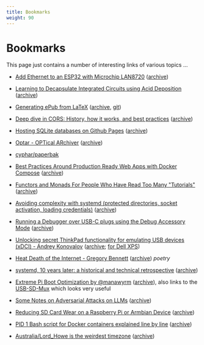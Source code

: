 ```yaml
---
title: Bookmarks
weight: 90
---
```


# Bookmarks

This page just contains a number of interesting links of various topics ...


* [Add Ethernet to an ESP32 with Microchip LAN8720](https://sautter.com/blog/ethernet-on-esp32-using-lan8720/)
  ([archive](https://archive.vn/BOZN8))

* [Learning to Decapsulate Integrated Circuits using Acid Deposition](https://jcjc-dev.com/2020/10/20/learning-to-decap-ics/)
  ([archive](https://archive.vn/oTNRq))

* [Generating ePub from LaTeX](https://minireference.com/blog/generating-epub-from-latex/)
  ([archive](https://archive.vn/BJpLm), [git](https://github.com/minireference/sample-book/blob/bdfdbed/fabfile.py))

* [Deep dive in CORS: History, how it works, and best practices](https://ieftimov.com/post/deep-dive-cors-history-how-it-works-best-practices/)
  ([archive](https://archive.vn/TuEB0))

* [Hosting SQLite databases on Github Pages](https://phiresky.github.io/blog/2021/hosting-sqlite-databases-on-github-pages/)
  ([archive](https://archive.vn/gzJV8))

* [Optar - OPTical ARchiver](http://ronja.twibright.com/optar/)
  ([archive](https://archive.vn/eCzqJ))

* [cyphar/paperbak](https://github.com/cyphar/paperback/)

* [Best Practices Around Production Ready Web Apps with Docker Compose](https://nickjanetakis.com/blog/best-practices-around-production-ready-web-apps-with-docker-compose)
  ([archive](https://archive.vn/u86SN))

* [Functors and Monads For People Who Have Read Too Many "Tutorials"](http://www.jerf.org/iri/post/2958)
  ([archive](https://archive.vn/o15iR))

* [Avoiding complexity with systemd (protected directories, socket activation, loading credentials)](https://mgdm.net/weblog/systemd/)
  ([archive](https://archive.vn/PBu5u))

* [Running a Debugger over USB-C plugs using the Debug Accessory Mode](https://mobile.twitter.com/alvaroprieto/status/1495860045728395278)
  ([archive](https://archive.vn/LXHXA))

* [Unlocking secret ThinkPad functionality for emulating USB devices (xDCI) - Andrey Konovalov](https://xairy.io/articles/thinkpad-xdci)
  ([archive](https://archive.is/j15xu); [for Dell XPS](https://gist.github.com/shinyquagsire23/ab6f7c0f9b6514b6b54d69b9a57646be))

* [Heat Death of the Internet - Gregory Bennett](https://www.takahe.org.nz/heat-death-of-the-internet/) ([archive](https://archive.fo/iHaSQ)) *poetry*

* [systemd, 10 years later: a historical and technical retrospective](https://blog.darknedgy.net/technology/2020/05/02/0/) ([archive](https://archive.is/o8OUD))

* [Extreme Pi Boot Optimization by @manawyrm](https://kittenlabs.de/blog/2024/09/01/extreme-pi-boot-optimization/) ([archive](https://archive.is/raEOv)), also links to the [USB-SD-Mux](https://shop.linux-automation.com/usb_sd_mux-D02-R01-V02-C00) which looks very useful

* [Some Notes on Adversarial Attacks on LLMs](https://cybernetist.com/2024/09/23/some-notes-on-adversarial-attacks-on-llms/) ([archive](https://archive.is/NzuG2))

* [Reducing SD Card Wear on a Raspberry Pi or Armbian Device](https://www.dzombak.com/blog/2021/11/Reducing-SD-Card-Wear-on-a-Raspberry-Pi-or-Armbian-Device.html) ([archive](https://archive.is/qkIRE))

* [PID 1 Bash script for Docker containers explained line by line](https://sirikon.me/posts/0009-pid-1-bash-script-docker-container.html) ([archive](https://archive.is/FsFA2))

* [Australia/Lord_Howe is the weirdest timezone](https://ssoready.com/blog/engineering/truths-programmers-timezones/) ([archive](https://archive.is/xymgu))
